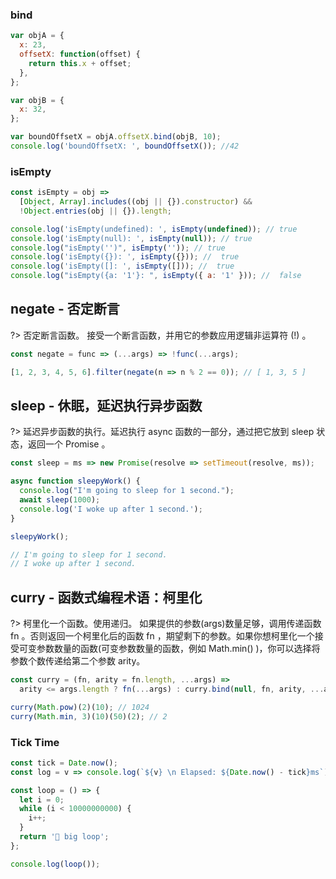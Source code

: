 ### bind

```javascript
var objA = {
  x: 23,
  offsetX: function(offset) {
    return this.x + offset;
  },
};

var objB = {
  x: 32,
};

var boundOffsetX = objA.offsetX.bind(objB, 10);
console.log('boundOffsetX: ', boundOffsetX()); //42
```

### isEmpty

```javascript
const isEmpty = obj =>
  [Object, Array].includes((obj || {}).constructor) &&
  !Object.entries(obj || {}).length;

console.log('isEmpty(undefined): ', isEmpty(undefined)); // true
console.log('isEmpty(null): ', isEmpty(null)); // true
console.log("isEmpty('')", isEmpty('')); // true
console.log('isEmpty({}): ', isEmpty({})); //  true
console.log('isEmpty([]: ', isEmpty([])); //  true
console.log("isEmpty({a: '1'}: ", isEmpty({ a: '1' })); //  false
```

## negate - 否定断言

?> 否定断言函数。
接受一个断言函数，并用它的参数应用逻辑非运算符 (!) 。

```javascript
const negate = func => (...args) => !func(...args);

[1, 2, 3, 4, 5, 6].filter(negate(n => n % 2 == 0)); // [ 1, 3, 5 ]
```

## sleep - 休眠，延迟执行异步函数

?> 延迟异步函数的执行。延迟执行 async 函数的一部分，通过把它放到 sleep 状态，返回一个 Promise 。

```javascript
const sleep = ms => new Promise(resolve => setTimeout(resolve, ms));

async function sleepyWork() {
  console.log("I'm going to sleep for 1 second.");
  await sleep(1000);
  console.log('I woke up after 1 second.');
}

sleepyWork();

// I'm going to sleep for 1 second.
// I woke up after 1 second.
```

## curry - 函数式编程术语：柯里化

?> 柯里化一个函数。使用递归。 如果提供的参数(args)数量足够，调用传递函数 fn 。否则返回一个柯里化后的函数 fn ，期望剩下的参数。如果你想柯里化一个接受可变参数数量的函数(可变参数数量的函数，例如 Math.min() )，你可以选择将参数个数传递给第二个参数 arity。

```javascript
const curry = (fn, arity = fn.length, ...args) =>
  arity <= args.length ? fn(...args) : curry.bind(null, fn, arity, ...args);

curry(Math.pow)(2)(10); // 1024
curry(Math.min, 3)(10)(50)(2); // 2
```

### Tick Time

```javascript
const tick = Date.now();
const log = v => console.log(`${v} \n Elapsed: ${Date.now() - tick}ms`);

const loop = () => {
  let i = 0;
  while (i < 10000000000) {
    i++;
  }
  return '🐷 big loop';
};

console.log(loop());
```
